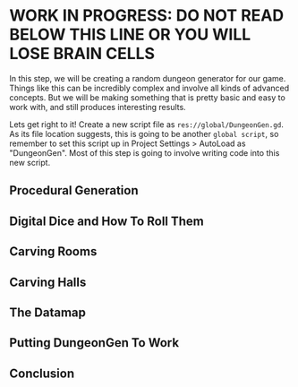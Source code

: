 <!--
.. title: Step 4: Enter The Dungeon
.. slug: step-4-dungeongen
.. date: 2017-06-19 04:00:00 UTC
.. type: text
-->

# WORK IN PROGRESS: DO NOT READ BELOW THIS LINE OR YOU WILL LOSE BRAIN CELLS

In this step, we will be creating a random dungeon generator for our game. Things like this can be incredibly complex and involve all kinds of advanced concepts. But we will be making something that is pretty basic and easy to work with, and still produces interesting results.  

Lets get right to it! Create a new script file as `res://global/DungeonGen.gd`. As its file location suggests, this is going to be another `global script`, so remember to set this script up in Project Settings > AutoLoad as "DungeonGen". Most of this step is going to involve writing code into this new script.  

## Procedural Generation

## Digital Dice and How To Roll Them

## Carving Rooms

## Carving Halls

## The Datamap

## Putting DungeonGen To Work

## Conclusion



